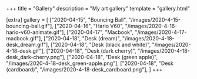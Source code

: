 +++
title = "Gallery"
description = "My art gallery"
template = "gallery.html"

[extra]
gallery = [
    ["2020-04-15", "Bouncing Ball", "/images/2020-4-15-bouncing-ball.gif"],
    ["2020-04-16", "Hario V60", "/images/2020-4-16-hario-v60-animate.gif"],
    ["2020-04-17", "Macbook", "/images/2020-4-17-macbook.gif"],
    ["2020-04-18", "Desk (dream)", "/images/2020-4-18-desk_dream.gif"],
    ["2020-04-18", "Desk (black and white)", "/images/2020-4-18-desk.gif"],
    ["2020-04-18", "Desk (dark cherry)", "/images/2020-4-18-desk_dark-cherry.png"],
    ["2020-04-18", "Desk (green apple)", "/images/2020-4-18-desk_green-apple.png"],
    ["2020-04-18", "Desk (cardboard)", "/images/2020-4-18-desk_cardboard.png"],
]
+++
